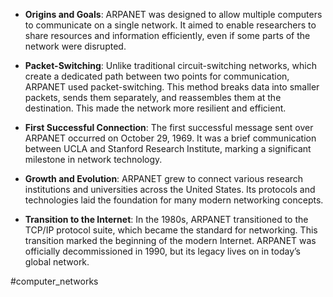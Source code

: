 - **Origins and Goals**: ARPANET was designed to allow multiple computers to communicate on a single network. It aimed to enable researchers to share resources and information efficiently, even if some parts of the network were disrupted.

- **Packet-Switching**: Unlike traditional circuit-switching networks, which create a dedicated path between two points for communication, ARPANET used packet-switching. This method breaks data into smaller packets, sends them separately, and reassembles them at the destination. This made the network more resilient and efficient.
 
- **First Successful Connection**: The first successful message sent over ARPANET occurred on October 29, 1969. It was a brief communication between UCLA and Stanford Research Institute, marking a significant milestone in network technology.

- **Growth and Evolution**: ARPANET grew to connect various research institutions and universities across the United States. Its protocols and technologies laid the foundation for many modern networking concepts.

- **Transition to the Internet**: In the 1980s, ARPANET transitioned to the TCP/IP protocol suite, which became the standard for networking. This transition marked the beginning of the modern Internet. ARPANET was officially decommissioned in 1990, but its legacy lives on in today’s global network.


#computer_networks